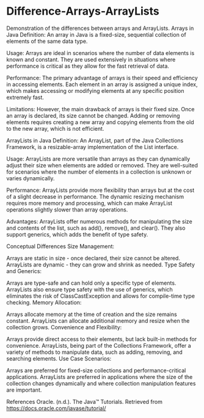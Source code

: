 # Difference-Arrays-ArrayLists
Demonstration of the differences between arrays and ArrayLists.
Arrays in Java
Definition: An array in Java is a fixed-size, sequential collection of elements of the same data type.

Usage: Arrays are ideal in scenarios where the number of data elements is known and constant. They are used extensively in situations where performance is critical as they allow for the fast retrieval of data.

Performance: The primary advantage of arrays is their speed and efficiency in accessing elements. Each element in an array is assigned a unique index, which makes accessing or modifying elements at any specific position extremely fast.

Limitations: However, the main drawback of arrays is their fixed size. Once an array is declared, its size cannot be changed. Adding or removing elements requires creating a new array and copying elements from the old to the new array, which is not efficient.

ArrayLists in Java
Definition: An ArrayList, part of the Java Collections Framework, is a resizable-array implementation of the List interface.

Usage: ArrayLists are more versatile than arrays as they can dynamically adjust their size when elements are added or removed. They are well-suited for scenarios where the number of elements in a collection is unknown or varies dynamically.

Performance: ArrayLists provide more flexibility than arrays but at the cost of a slight decrease in performance. The dynamic resizing mechanism requires more memory and processing, which can make ArrayList operations slightly slower than array operations.

Advantages: ArrayLists offer numerous methods for manipulating the size and contents of the list, such as add(), remove(), and clear(). They also support generics, which adds the benefit of type safety.

Conceptual Differences
Size Management:

Arrays are static in size - once declared, their size cannot be altered.
ArrayLists are dynamic - they can grow and shrink as needed.
Type Safety and Generics:

Arrays are type-safe and can hold only a specific type of elements.
ArrayLists also ensure type safety with the use of generics, which eliminates the risk of ClassCastException and allows for compile-time type checking.
Memory Allocation:

Arrays allocate memory at the time of creation and the size remains constant.
ArrayLists can allocate additional memory and resize when the collection grows.
Convenience and Flexibility:

Arrays provide direct access to their elements, but lack built-in methods for convenience.
ArrayLists, being part of the Collections Framework, offer a variety of methods to manipulate data, such as adding, removing, and searching elements.
Use Case Scenarios:

Arrays are preferred for fixed-size collections and performance-critical applications.
ArrayLists are preferred in applications where the size of the collection changes dynamically and where collection manipulation features are important.

References
Oracle. (n.d.). The Java™ Tutorials. Retrieved from https://docs.oracle.com/javase/tutorial/
